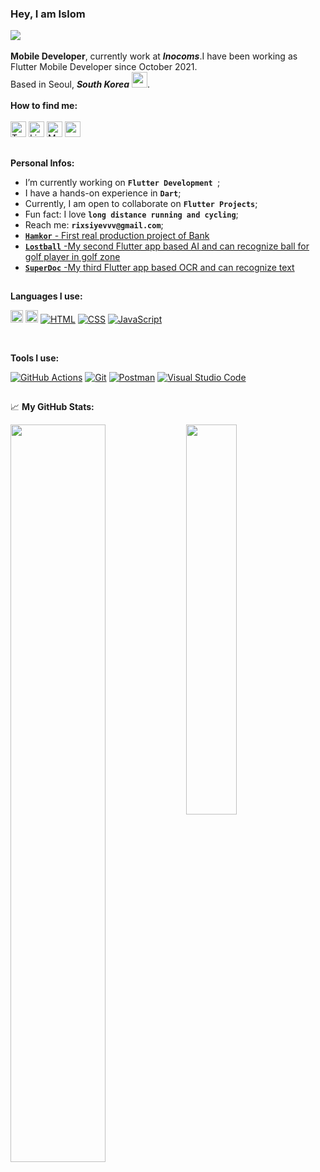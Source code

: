 ### Hey, I am Islom <img src="https://cdn-icons-png.flaticon.com/512/206/206662.png" width="13"/>
![](https://komarev.com/ghpvc/?username=islom9797&style=flat-square)
<br>
<br>
**Mobile Developer**, currently work at ***Inocoms***.I have been working as Flutter Mobile Developer since October 2021.
<br>
Based in Seoul, ***South Korea***  <img src="https://cdn-icons-png.flaticon.com/512/317/317314.png" width="25"/>.
<br>
<br>
**How to find me:** 
<br> 
<br>
 <a href="https://twitter.com/Islom34884369" target="_blank"><img alt="Twitter" src="https://img.shields.io/badge/twitter-%231DA1F2.svg?&style=for-the-badge&logo=twitter&logoColor=white" height=25 /></a>
<a href="https://www.linkedin.com/in/islomjon-rikhsiev/" target="_blank"><img alt="LinkedIn" src="https://img.shields.io/badge/linkedin-%230077B5.svg?&style=for-the-badge&logo=linkedin&logoColor=white" height=25></a>
<a href="https://medium.com/@rixsiyevvv" target="_blank"><img alt="Medium" src="https://img.shields.io/badge/medium-%2312100E.svg?&style=for-the-badge&logo=medium&logoColor=white" height=25 /></a>
<a href="https://instagram.com/_islomm/"><img src="https://img.shields.io/badge/instagram-%23E4405F.svg?&style=for-the-badge&logo=instagram&logoColor=white" height=25></a>


## 

**Personal Infos:**

-  I’m currently working on **`Flutter Development `**;
-  I have a hands-on experience in **`Dart`**;
-  Currently, I am open to collaborate on **`Flutter Projects`**;
-  Fun fact: I love **`long distance running and cycling`**;
-  Reach me: **`rixsiyevvv@gmail.com`**;
- <a href="https://play.google.com/store/apps/details?id=com.hamkorbank.mobile&hl=ru&gl=US">**`Hamkor`** - First real production project of Bank </a>
- <a href="https://play.google.com/store/apps/details?id=com.fourlab.lostBall">**`Lostball`** -My second Flutter app based AI and can recognize ball for golf player in golf zone </a>
- <a href="https://play.google.com/store/apps/details?id=com.sample.edgedetectionexample">**`SuperDoc`** -My third Flutter app based OCR and can recognize text </a>
##
**Languages I use:**
<br>

<a href="https://img.shields.io/badge/dart-%230175C2.svg?style=for-the-badge&logo=dart&logoColor=white"><img alt="Dart" src="https://img.shields.io/badge/dart-%230175C2.svg?style=for-the-badge&logo=dart&logoColor=white" height=20></a>
<a href="https://github.com/search?q=user%3ADenverCoder1+language%3Ahtml"><img alt="Flutter" src="https://img.shields.io/badge/Flutter-%2302569B.svg?style=for-the-badge&logo=Flutter&logoColor=white" height=20></a>
<a href="https://github.com/search?q=user%3ADenverCoder1+language%3Ahtml"><img alt="HTML" src="https://img.shields.io/badge/HTML-E34F26.svg?logo=html5&logoColor=white"></a>
<a href="https://github.com/search?q=user%3ADenverCoder1+language%3Acss"><img alt="CSS" src="https://img.shields.io/badge/CSS-1572B6.svg?logo=css3&logoColor=white"></a>
<a href="https://github.com/search?q=user%3ADenverCoder1+language%3Ajavascript"><img alt="JavaScript" src="https://img.shields.io/badge/JavaScript-F7DF1E.svg?logo=javascript&logoColor=black"></a>

<br>

**Tools I use:**

<a href="#"><img alt="GitHub Actions" src="https://img.shields.io/badge/GitHub%20Actions-2671E5.svg?logo=github%20actions&logoColor=white"></a>
<a href="#"><img alt="Git" src="https://img.shields.io/badge/Git-F05033.svg?logo=git&logoColor=white"></a> 
<a href="#"><img alt="Postman" src="https://img.shields.io/badge/Postman-FF6C37?logo=postman&logoColor=white"></a>
<a href="#"><img alt="Visual Studio Code" src="https://img.shields.io/badge/Visual%20Studio%20Code-0078d7.svg?logo=visual-studio-code&logoColor=white"></a>
##
📈 **My GitHub Stats:**

<div display="flex">
  <p>
    <img width="55%" align="top" src="https://github-readme-stats.vercel.app/api?username=islom9797&show_icons=true&hide_border=true&&count_private=true&include_all_commits=true&theme=white" />
    <img width="40%" align="top" src="https://github-readme-stats.vercel.app/api/top-langs/?username=islom9797&exclude_repo=KNN-Image-Classification&show_icons=true&hide_border=true&layout=compact&langs_count=8&theme=white "/>

  </p>
</div>

